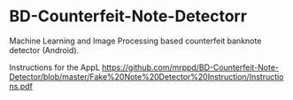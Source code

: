 # BD-Counterfeit-Note-Detectorr
Machine Learning and Image Processing based counterfeit banknote detector (Android).

Instructions for the AppL
https://github.com/mrppd/BD-Counterfeit-Note-Detector/blob/master/Fake%20Note%20Detector%20Instruction/Instructions.pdf

